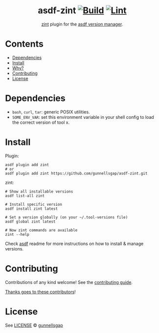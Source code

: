 <div align="center">

# asdf-zint [![Build](https://github.com/gunnellsgap/asdf-zint/actions/workflows/build.yml/badge.svg)](https://github.com/gunnellsgap/asdf-zint/actions/workflows/build.yml) [![Lint](https://github.com/gunnellsgap/asdf-zint/actions/workflows/lint.yml/badge.svg)](https://github.com/gunnellsgap/asdf-zint/actions/workflows/lint.yml)


[zint](https://www.zint.org.uk/) plugin for the [asdf version manager](https://asdf-vm.com).

</div>

# Contents

- [Dependencies](#dependencies)
- [Install](#install)
- [Why?](#why)
- [Contributing](#contributing)
- [License](#license)

# Dependencies

- `bash`, `curl`, `tar`: generic POSIX utilities.
- `SOME_ENV_VAR`: set this environment variable in your shell config to load the correct version of tool x.

# Install

Plugin:

```shell
asdf plugin add zint
# or
asdf plugin add zint https://github.com/gunnellsgap/asdf-zint.git
```

zint:

```shell
# Show all installable versions
asdf list-all zint

# Install specific version
asdf install zint latest

# Set a version globally (on your ~/.tool-versions file)
asdf global zint latest

# Now zint commands are available
zint --help
```

Check [asdf](https://github.com/asdf-vm/asdf) readme for more instructions on how to
install & manage versions.

# Contributing

Contributions of any kind welcome! See the [contributing guide](contributing.md).

[Thanks goes to these contributors](https://github.com/gunnellsgap/asdf-zint/graphs/contributors)!

# License

See [LICENSE](LICENSE) © [gunnellsgap](https://github.com/gunnellsgap/)
